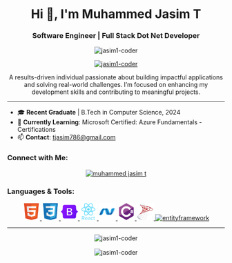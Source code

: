<h1 align="center">Hi 👋, I'm Muhammed Jasim T</h1>
<h3 align="center"> Software Engineer | Full Stack Dot Net Developer</h3>

<p align="center">
  <img src="https://komarev.com/ghpvc/?username=jasim1-coder&label=Profile%20views&color=0e75b6&style=flat" alt="jasim1-coder" />
</p>

<p align="center">
  <a href="https://github.com/ryo-ma/github-profile-trophy">
    <img src="https://github-profile-trophy.vercel.app/?username=jasim1-coder&theme=onedark&margin-w=15&margin-h=15" alt="jasim1-coder" />
  </a>
</p>

<p align="center">
  A results-driven individual passionate about building impactful applications and solving real-world challenges. I’m focused on enhancing my development skills and contributing to meaningful projects.
</p>

---

- 🎓 **Recent Graduate** | B.Tech in Computer Science, 2024
- 🌱 **Currently Learning**: Microsoft Certified: Azure Fundamentals - Certifications 
- 📫 **Contact**: [tjasim786@gmail.com](mailto:tjasim786@gmail.com)

### Connect with Me:
<p align="center">
  <a href="https://linkedin.com/in/muhammed-jasim-t" target="blank">
    <img align="center" src="https://raw.githubusercontent.com/rahuldkjain/github-profile-readme-generator/master/src/images/icons/Social/linked-in-alt.svg" alt="muhammed jasim t" height="30" width="40" />
  </a>
</p>

### Languages & Tools:
<p align="center">
  <a href="https://www.w3.org/html/" target="_blank" rel="noreferrer">
    <img src="https://raw.githubusercontent.com/devicons/devicon/master/icons/html5/html5-original.svg" alt="html5" width="40" height="40"/>
  </a>
  <a href="https://www.w3schools.com/css/" target="_blank" rel="noreferrer">
    <img src="https://raw.githubusercontent.com/devicons/devicon/master/icons/css3/css3-original.svg" alt="css3" width="40" height="40"/>
  </a>
  <a href="https://getbootstrap.com/" target="_blank" rel="noreferrer">
    <img src="https://raw.githubusercontent.com/devicons/devicon/master/icons/bootstrap/bootstrap-original.svg" alt="bootstrap" width="40" height="40"/>
  </a>
  <a href="https://reactjs.org/" target="_blank" rel="noreferrer">
    <img src="https://raw.githubusercontent.com/devicons/devicon/master/icons/react/react-original-wordmark.svg" alt="react" width="40" height="40"/>
  </a>
  <a href="https://dotnet.microsoft.com/" target="_blank" rel="noreferrer">
    <img src="https://raw.githubusercontent.com/devicons/devicon/master/icons/dot-net/dot-net-original.svg" alt=".net" width="40" height="40"/>
  </a>
  <a href="https://learn.microsoft.com/en-us/dotnet/csharp/" target="_blank" rel="noreferrer">
    <img src="https://raw.githubusercontent.com/devicons/devicon/master/icons/csharp/csharp-original.svg" alt="csharp" width="40" height="40"/>
  </a>
  <a href="https://www.microsoft.com/en-us/sql-server/" target="_blank" rel="noreferrer">
    <img src="https://raw.githubusercontent.com/devicons/devicon/master/icons/microsoftsqlserver/microsoftsqlserver-original.svg" alt="sqlserver" width="40" height="40"/>
  </a>
  <a href="https://www.entityframeworktutorial.net/" target="_blank" rel="noreferrer">
    <img src="https://upload.wikimedia.org/wikipedia/commons/0/00/Entity_Framework.png" alt="entityframework" width="40" height="40"/>
  </a>
</p>


---

<p align="center">
  <img align="center" src="https://github-readme-stats.vercel.app/api/top-langs?username=jasim1-coder&show_icons=true&locale=en&layout=compact" alt="jasim1-coder" />
</p>

<p align="center">
  <img align="center" src="https://github-readme-stats.vercel.app/api?username=jasim1-coder&show_icons=true&locale=en" alt="jasim1-coder" />
</p>
